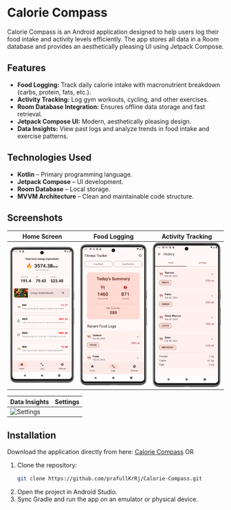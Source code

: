 # Calorie Compass

Calorie Compass is an Android application designed to help users log their food intake and activity levels efficiently. The app stores all data in a Room database and provides an aesthetically pleasing UI using Jetpack Compose.

## Features

- **Food Logging:** Track daily calorie intake with macronutrient breakdown (carbs, protein, fats, etc.).
- **Activity Tracking:** Log gym workouts, cycling, and other exercises.
- **Room Database Integration:** Ensures offline data storage and fast retrieval.
- **Jetpack Compose UI:** Modern, aesthetically pleasing design.
- **Data Insights:** View past logs and analyze trends in food intake and exercise patterns.

## Technologies Used

- **Kotlin** – Primary programming language.
- **Jetpack Compose** – UI development.
- **Room Database** – Local storage.
- **MVVM Architecture** – Clean and maintainable code structure.

## Screenshots

| Home Screen | Food Logging | Activity Tracking |
|------------|-------------|----------------|
| ![Home](https://raw.githubusercontent.com/prafullKrRj/Calorie-Compass/refs/heads/master/ss/Home.png) | ![Food Tracking](https://raw.githubusercontent.com/prafullKrRj/Calorie-Compass/refs/heads/master/ss/Logging.png) | ![History](https://raw.githubusercontent.com/prafullKrRj/Calorie-Compass/refs/heads/master/ss/FoodHistory.png) |

| Data Insights | Settings |
|--------------|----------| 
![Settings]([path/to/image5.png](https://raw.githubusercontent.com/prafullKrRj/Calorie-Compass/refs/heads/master/ss/Settings.png)) |

## Installation
Download the application directly from here: [Calorie Compass](https://github.com/prafullKrRj/Calorie-Compass/raw/refs/heads/master/app/release/app-release.apk)
OR 
1. Clone the repository:
   ```sh
   git clone https://github.com/prafullKrRj/Calorie-Compass.git
   ```
2. Open the project in Android Studio.
3. Sync Gradle and run the app on an emulator or physical device.
   
